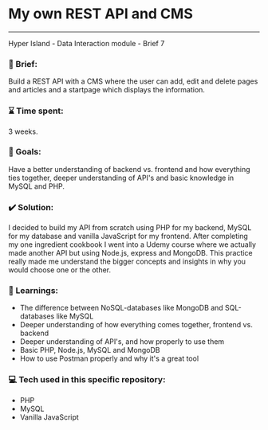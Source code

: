 # My own REST API and CMS
---
Hyper Island - Data Interaction module - Brief 7


### :scroll: Brief:
Build a REST API with a CMS where the user can add, edit and delete pages and articles and a startpage which displays the information. 


### :hourglass: Time spent:
3 weeks.


### :checkered_flag: Goals:
Have a better understanding of backend vs. frontend and how everything ties together, deeper understanding of API's and basic knowledge in MySQL and PHP.


### :heavy_check_mark: Solution:
I decided to build my API from scratch using PHP for my backend, MySQL for my database and vanilla JavaScript for my frontend. After completing my one ingredient cookbook I went into a Udemy course where we actually made another API but using Node.js, express and MongoDB. This practice really made me understand the bigger concepts and insights in why you would choose one or the other.


### :closed_book: Learnings:

* The difference between NoSQL-databases like MongoDB and SQL-databases like MySQL
* Deeper understanding of how everything comes together, frontend vs. backend
* Deeper understanding of API's, and how properly to use them
* Basic PHP, Node.js, MySQL and MongoDB
* How to use Postman properly and why it's a great tool


### :computer: Tech used in this specific repository:
* PHP
* MySQL
* Vanilla JavaScript

